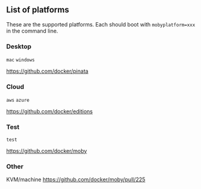 ## List of platforms

These are the supported platforms. Each should boot with `mobyplatform=xxx` in the command line.

### Desktop
`mac`
`windows`

https://github.com/docker/pinata

### Cloud
`aws`
`azure`

https://github.com/docker/editions

### Test
`test`

https://github.com/docker/moby

### Other
KVM/machine https://github.com/docker/moby/pull/225
